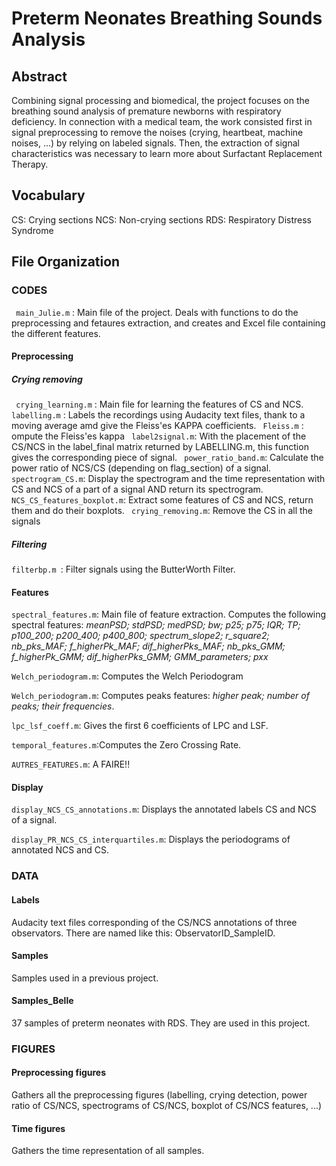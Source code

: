 # Preterm Neonates Breathing Sounds Analysis 

## Abstract 
Combining signal processing and biomedical, the project focuses on the breathing sound analysis of premature newborns with respiratory deficiency. In connection with a medical team, the work consisted first in signal preprocessing to remove the noises (crying, heartbeat, machine noises, ...) by relying on labeled signals. Then, the extraction of signal characteristics was necessary to learn more about Surfactant Replacement Therapy. 

## Vocabulary
CS: Crying sections
NCS: Non-crying sections
RDS: Respiratory Distress Syndrome

## File Organization

### CODES 
``` main_Julie.m``` : Main file of the project. Deals with functions to do the preprocessing and fetaures extraction, and creates and Excel file containing the different features.

#### Preprocessing
##### Crying removing 
``` crying_learning.m``` : Main file for learning the features of CS and NCS.
``` labelling.m``` : Labels the recordings using Audacity text files, thank to a moving average amd give the Fleiss'es KAPPA coefficients.
``` Fleiss.m``` : ompute the Fleiss'es kappa
``` label2signal.m```: With the placement of the CS/NCS in the label_final matrix returned by LABELLING.m, this function gives the corresponding piece of signal.
``` power_ratio_band.m```: Calculate the power ratio of NCS/CS (depending on flag_section) of a signal. 
``` spectrogram_CS.m```: Display the spectrogram and the time representation with CS and NCS of a part of a signal AND return its spectrogram. 
``` NCS_CS_features_boxplot.m```: Extract some features of CS and NCS, return them and do their boxplots.
``` crying_removing.m```: Remove the CS in all the signals
##### Filtering 
```filterbp.m ```: Filter signals using the ButterWorth Filter. 


#### Features 
```spectral_features.m```: Main file of feature extraction. Computes the following spectral features: *meanPSD; stdPSD; medPSD; bw; p25; p75; IQR; TP; p100_200; p200_400; p400_800; spectrum_slope2; r_square2; nb_pks_MAF;  f_higherPk_MAF; dif_higherPks_MAF; nb_pks_GMM;  f_higherPk_GMM; dif_higherPks_GMM; GMM_parameters; pxx* 

```Welch_periodogram.m```: Computes the Welch Periodogram

```Welch_periodogram.m```: Computes peaks features: *higher peak; number of peaks; their frequencies*.

```lpc_lsf_coeff.m```: Gives the first 6 coefficients of LPC and LSF.

```temporal_features.m```:Computes the Zero Crossing Rate.

```AUTRES_FEATURES.m```: A FAIRE!!


#### Display
```display_NCS_CS_annotations.m```: Displays the annotated labels CS and NCS of a signal. 

```display_PR_NCS_CS_interquartiles.m```: Displays the periodograms of annotated NCS and CS. 

### DATA
#### Labels 
Audacity text files corresponding of the CS/NCS annotations of three observators. There are named like this: ObservatorID_SampleID.
#### Samples
Samples used in a previous project. 
#### Samples_Belle 
37 samples of preterm neonates with RDS. They are used in this project.
### FIGURES
#### Preprocessing figures 
Gathers all the preprocessing figures (labelling, crying detection, power ratio of CS/NCS, spectrograms of CS/NCS, boxplot of CS/NCS features, ...)
#### Time figures 
Gathers the time representation of all samples. 